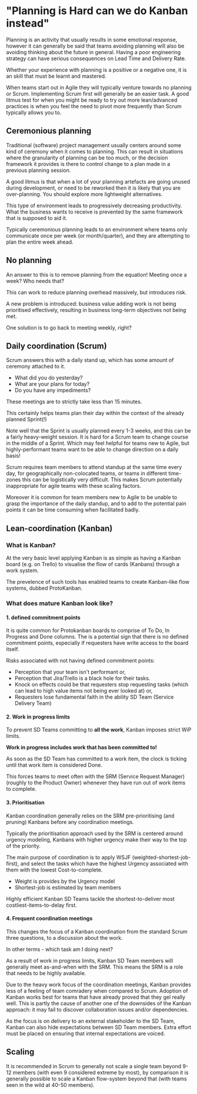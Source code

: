 # "Planning is Hard can we do Kanban instead"

Planning is an activity that usually results in some emotional response, however it can generally be said that teams avoiding planning will also be avoiding thinking about the future in general. Having a poor engineering strategy can have serious consequences on Lead Time and Delivery Rate.

Whether your experience with planning is a positive or a negative one, it is an skill that must be learnt and mastered.  

When teams start out in Agile they will typically venture towards no planning or Scrum. Implementing Scrum first will generally be an easier task. A good litmus test for when you might be ready to try out more lean/advanced practices is when you feel the need to pivot more frequently than Scrum typically allows you to. 
 
## Ceremonious planning

Traditional (software) project management usually centers around some kind of ceremony when it comes to planning.
This can result in situations where the granularity of planning can be too much, or the decision framework it provides is there to control change to a plan made in a previous planning session.

A good litmus is that when a lot of your planning artefacts are going unused during development, or need to be reworked then it is likely that you are over-planning. You should explore more lightweight alternatives. 
  
This type of environment leads to progressively decreasing productivity. What the business wants to receive is prevented by the same framework that is supposed to aid it. 

Typically ceremonious planning leads to an environment where teams only communicate once per week (or month/quarter), and they are attempting to plan the entire week ahead.

## No planning

An answer to this is to remove planning from the equation! Meeting once a week? Who needs that?

This can work to reduce planning overhead massively, but introduces risk. 

A new problem is introduced: business value adding work is not being prioritised effectively, resulting in business long-term objectives not being met.

One solution is to go back to meeting weekly, right?

## Daily coordination (Scrum)

Scrum answers this with a daily stand up, which has some amount of ceremony attached to it.

- What did you do yesterday?
- What are your plans for today?
- Do you have any impediments?
 
These meetings are to strictly take less than 15 minutes.

This certainly helps teams plan their day within the context of the already planned Sprint(!)

Note well that the Sprint is usually planned every 1-3 weeks, and this can be a fairly heavy-weight session. It is hard for a Scrum team to change course in the middle of a Sprint. Which may feel helpful for teams new to Agile, but highly-performant teams want to be able to change direction on a daily basis!

Scrum requires team members to attend standup at the same time every day, for geographically non-colocated teams, or teams in different time-zones this can be logistically very difficult. This makes Scrum potentially inappropriate for agile teams with these scaling factors.

Moreover it is common for team members new to Agile to be unable to grasp the importance of the daily standup, and to add to the potential pain points it can be time consuming when facilitated badly. 

## Lean-coordination (Kanban)

### What is Kanban?

At the very basic level applying Kanban is as simple as having a Kanban board (e.g. on Trello) to visualise the flow of cards (Kanbans) through a work system.
 
The prevelence of such tools has enabled teams to create Kanban-like flow systems, dubbed ProtoKanban.
  
### What does mature Kanban look like?

#### 1. defined commitment points

It is quite common for Protokanban boards to comprise of To Do, In Progress and Done columns. 
The is a potential sign that there is no defined commitment points, especially if requesters have write access to the board itself.

Risks associated with not having defined commitment points: 

- Perception that your team isn't performant or,
- Perception that Jira/Trello is a black hole for their tasks.
- Knock on effects could be that requesters stop requesting tasks (which can lead to high value items not being ever looked at) or,
- Requesters lose fundamental faith in the ability SD Team (Service Delivery Team)

#### 2. Work in progress limits

To prevent SD Teams committing to **all the work**, Kanban imposes strict WiP limits.

**Work in progress includes work that has been committed to!**

As soon as the SD Team has committed to a work item, the clock is ticking until that work item is considered Done.

This forces teams to meet often with the SRM (Service Request Manager) (roughly to the Product Owner) whenever they have run out of work items to complete.

#### 3. Prioritisation

Kanban coordination generally relies on the SRM pre-prioritising (and pruning) Kanbans before any coordination meetings.
 
Typically the prioritisation approach used by the SRM is centered around urgency modeling, Kanbans with higher urgency make their way to the top of the priority. 

The main purpose of coordination is to apply WSJF (weighted-shortest-job-first), and select the tasks which have the highest Urgency associated with them with the lowest Cost-to-complete.

- Weight is provides by the Urgency model
- Shortest-job is estimated by team members

Highly efficient Kanban SD Teams tackle the shortest-to-deliver most costliest-items-to-delay first.

#### 4. Frequent coordination meetings

This changes the focus of a Kanban coordination from the standard Scrum three questions, to a discussion about the work. 

In other terms - which task am I doing next?

As a result of work in progress limits, Kanban SD Team members will generally meet as-and-when with the SRM. This means the SRM is a role that needs to be highly available.

Due to the heavy work focus of the coordination meetings, Kanban provides less of a feeling of team comradery when compared to Scrum. Adoption of Kanban works best for teams that have already proved that they gel really well. This is partly the cause of another one of the downsides of the Kanban approach: it may fail to discover collaboration issues and/or dependencies.      

As the focus is on delivery to an external stakeholder to the SD Team, Kanban can also hide expectations between SD Team members. Extra effort must be placed on ensuring that internal expectations are voiced. 

## Scaling

It is recommended in Scrum to generally not scale a single team beyond 9-12 members (with even 9 considered extreme by most), by comparison it is generally possible to scale a Kanban flow-system beyond that (with teams seen in the wild at 40-50 members).
